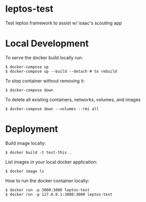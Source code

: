 # leptos-test
Test leptos framework to assist w/ isaac's scouting app

# Local Development

To serve the docker build locally run: 
```
$ docker-compose up
$ docker-compose up --build --detach # to rebuild
```

To stop container without removing it:
```
$ docker-compose down
```

To delete all existing containers, networks, volumes, and images
```
$ docker-compose down --volumes --rmi all
```

# Deployment

Build image locally:
```
$ docker build -t test-this .
```

List images in your local docker application:
```
$ docker image ls
```

How to run the docker container locally:
```
$ docker run -p 3000:3000 leptos-test
$ docker run -p 127.0.0.1:3000:3000 leptos-test
```